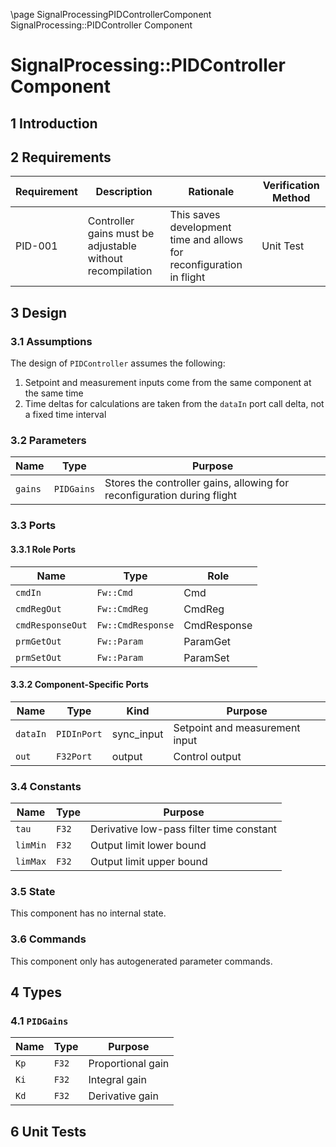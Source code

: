 \page SignalProcessingPIDControllerComponent SignalProcessing::PIDController Component
# SignalProcessing::PIDController Component

## 1 Introduction

## 2 Requirements

Requirement | Description | Rationale | Verification Method
---- | ---- | ---- | ----
PID-001 | Controller gains must be adjustable without recompilation | This saves development time and allows for reconfiguration in flight | Unit Test

## 3 Design

### 3.1 Assumptions

The design of `PIDController` assumes the following:

 1. Setpoint and measurement inputs come from the same component at the same time
 2. Time deltas for calculations are taken from the `dataIn` port call delta, not a fixed time interval

### 3.2 Parameters

Name | Type | Purpose
---- | ---- | ----
`gains` | `PIDGains` | Stores the controller gains, allowing for reconfiguration during flight

### 3.3 Ports

#### 3.3.1 Role Ports

Name | Type | Role
---- | ---- | ----
`cmdIn` | `Fw::Cmd` | Cmd
`cmdRegOut` | `Fw::CmdReg` | CmdReg
`cmdResponseOut` | `Fw::CmdResponse` | CmdResponse
`prmGetOut` | `Fw::Param` | ParamGet
`prmSetOut` | `Fw::Param` | ParamSet

#### 3.3.2 Component-Specific Ports

Name | Type | Kind | Purpose
---- | ---- | ---- | ----
`dataIn` | `PIDInPort` | sync_input | Setpoint and measurement input
`out` | `F32Port` | output | Control output

### 3.4 Constants

Name | Type | Purpose
---- | ---- | ----
`tau` | `F32` | Derivative low-pass filter time constant
`limMin` | `F32` | Output limit lower bound
`limMax` | `F32` | Output limit upper bound

### 3.5 State

This component has no internal state.

### 3.6 Commands

This component only has autogenerated parameter commands.

## 4 Types

### 4.1 `PIDGains`

Name | Type | Purpose
---- | ---- | ----
`Kp` | `F32` | Proportional gain
`Ki` | `F32` | Integral gain
`Kd` | `F32` | Derivative gain

## 6 Unit Tests

